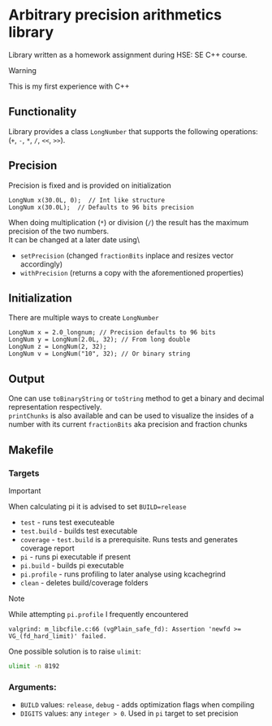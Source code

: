 # Arbitrary precision arithmetics library

Library written as a homework assignment during HSE: SE C++ course.

> [!WARNING]
> This is my first experience with C++

## Functionality

Library provides a class `LongNumber` that supports the following operations: (`+`, `-`, `*`, `/`, `<<`, `>>`).

## Precision

Precision is fixed and is provided on initialization

```
LongNum x(30.0L, 0);  // Int like structure
LongNum x(30.0L);  // Defaults to 96 bits precision
```

When doing multiplication (`*`) or division (`/`) the result has the maximum precision of the two numbers.\
It can be changed at a later date using\

- `setPrecision` (changed `fractionBits` inplace and resizes vector accordingly)
- `withPrecision` (returns a copy with the aforementioned properties)

## Initialization

There are multiple ways to create `LongNumber`

```
LongNum x = 2.0_longnum; // Precision defaults to 96 bits
LongNum y = LongNum(2.0L, 32); // From long double
LongNum z = LongNum(2, 32);
LongNum v = LongNum("10", 32); // Or binary string
```

## Output

One can use `toBinaryString` or `toString` method to get a binary and decimal representation respectively.\
`printChunks` is also available and can be used to visualize the insides of a number with its current `fractionBits` aka precision and fraction chunks

## Makefile

### Targets

> [!IMPORTANT]
> When calculating pi it is advised to set `BUILD=release`

- `test` - runs test executeable
- `test.build` - builds test executable
- `coverage` - `test.build` is a prerequisite. Runs tests and generates coverage report
- `pi` - runs pi executable if present
- `pi.build` - builds pi executable
- `pi.profile` - runs profiling to later analyse using kcachegrind
- `clean` - deletes build/coverage folders

> [!NOTE]
> While attempting `pi.profile` I frequently encountered
>
> ```
> valgrind: m_libcfile.c:66 (vgPlain_safe_fd): Assertion 'newfd >= VG_(fd_hard_limit)' failed.
> ```
>
> One possible solution is to raise `ulimit`:
>
> ```bash
> ulimit -n 8192
> ```

### Arguments:

- `BUILD` values: `release`, `debug` - adds optimization flags when compiling
- `DIGITS` values: any `integer > 0`. Used in `pi` target to set precision
